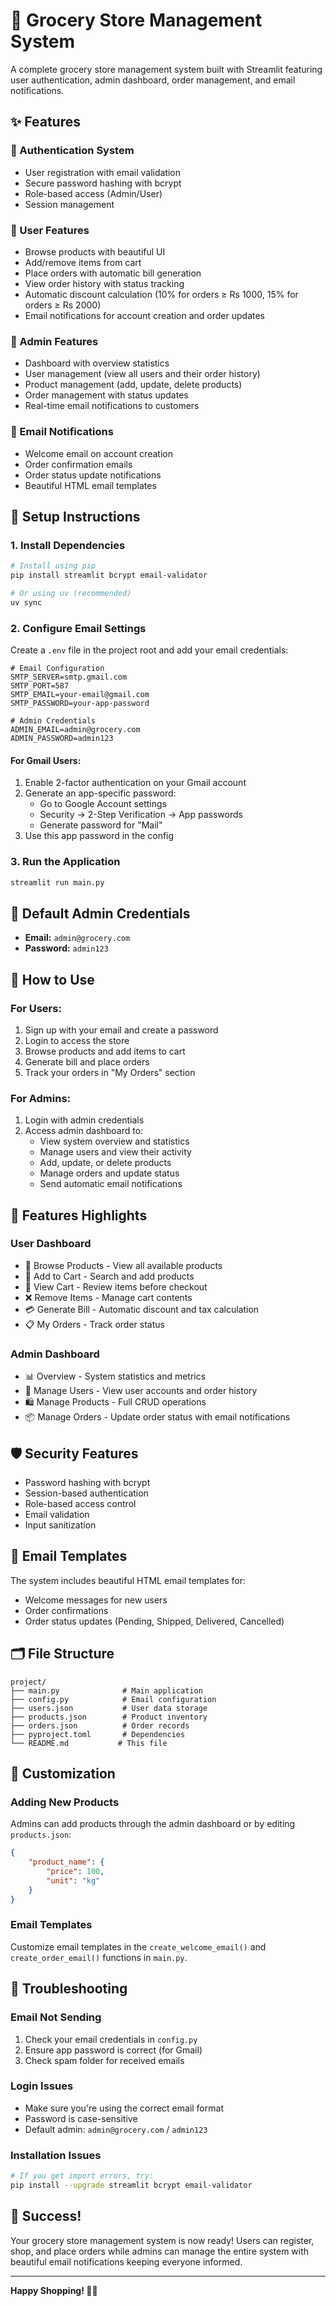 # 🛒 Grocery Store Management System

A complete grocery store management system built with Streamlit featuring user authentication, admin dashboard, order management, and email notifications.

## ✨ Features

### 🔐 Authentication System
- User registration with email validation
- Secure password hashing with bcrypt
- Role-based access (Admin/User)
- Session management

### 👤 User Features
- Browse products with beautiful UI
- Add/remove items from cart
- Place orders with automatic bill generation
- View order history with status tracking
- Automatic discount calculation (10% for orders ≥ Rs 1000, 15% for orders ≥ Rs 2000)
- Email notifications for account creation and order updates

### 🔧 Admin Features
- Dashboard with overview statistics
- User management (view all users and their order history)
- Product management (add, update, delete products)
- Order management with status updates
- Real-time email notifications to customers

### 📧 Email Notifications
- Welcome email on account creation
- Order confirmation emails
- Order status update notifications
- Beautiful HTML email templates

## 🚀 Setup Instructions

### 1. Install Dependencies

```bash
# Install using pip
pip install streamlit bcrypt email-validator

# Or using uv (recommended)
uv sync
```

### 2. Configure Email Settings

Create a `.env` file in the project root and add your email credentials:

```env
# Email Configuration
SMTP_SERVER=smtp.gmail.com
SMTP_PORT=587
SMTP_EMAIL=your-email@gmail.com
SMTP_PASSWORD=your-app-password

# Admin Credentials
ADMIN_EMAIL=admin@grocery.com
ADMIN_PASSWORD=admin123
```

#### For Gmail Users:
1. Enable 2-factor authentication on your Gmail account
2. Generate an app-specific password:
   - Go to Google Account settings
   - Security → 2-Step Verification → App passwords
   - Generate password for "Mail"
3. Use this app password in the config

### 3. Run the Application

```bash
streamlit run main.py
```

## 🎯 Default Admin Credentials

- **Email:** `admin@grocery.com`
- **Password:** `admin123`

## 📱 How to Use

### For Users:
1. Sign up with your email and create a password
2. Login to access the store
3. Browse products and add items to cart
4. Generate bill and place orders
5. Track your orders in "My Orders" section

### For Admins:
1. Login with admin credentials
2. Access admin dashboard to:
   - View system overview and statistics
   - Manage users and view their activity
   - Add, update, or delete products
   - Manage orders and update status
   - Send automatic email notifications

## 🎨 Features Highlights

### User Dashboard
- 🏪 Browse Products - View all available products
- 🛒 Add to Cart - Search and add products
- 👀 View Cart - Review items before checkout
- ❌ Remove Items - Manage cart contents
- 💳 Generate Bill - Automatic discount and tax calculation
- 📋 My Orders - Track order status

### Admin Dashboard
- 📊 Overview - System statistics and metrics
- 👥 Manage Users - View user accounts and order history
- 🛍️ Manage Products - Full CRUD operations
- 📦 Manage Orders - Update order status with email notifications

## 🛡️ Security Features

- Password hashing with bcrypt
- Session-based authentication
- Role-based access control
- Email validation
- Input sanitization

## 📧 Email Templates

The system includes beautiful HTML email templates for:
- Welcome messages for new users
- Order confirmations
- Order status updates (Pending, Shipped, Delivered, Cancelled)

## 🗂️ File Structure

```
project/
├── main.py              # Main application
├── config.py            # Email configuration
├── users.json           # User data storage
├── products.json        # Product inventory
├── orders.json          # Order records
├── pyproject.toml       # Dependencies
└── README.md           # This file
```

## 🔧 Customization

### Adding New Products
Admins can add products through the admin dashboard or by editing `products.json`:

```json
{
    "product_name": {
        "price": 100,
        "unit": "kg"
    }
}
```

### Email Templates
Customize email templates in the `create_welcome_email()` and `create_order_email()` functions in `main.py`.

## 🐛 Troubleshooting

### Email Not Sending
1. Check your email credentials in `config.py`
2. Ensure app password is correct (for Gmail)
3. Check spam folder for received emails

### Login Issues
- Make sure you're using the correct email format
- Password is case-sensitive
- Default admin: `admin@grocery.com` / `admin123`

### Installation Issues
```bash
# If you get import errors, try:
pip install --upgrade streamlit bcrypt email-validator
```

## 🎉 Success!

Your grocery store management system is now ready! Users can register, shop, and place orders while admins can manage the entire system with beautiful email notifications keeping everyone informed.

---

**Happy Shopping! 🛒✨**
